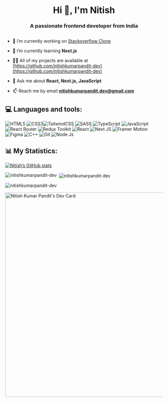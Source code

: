 <h1 align="center">Hi 👋, I'm Nitish</h1>
<h3 align="center">A passionate frontend developer from India</h3>

<p align="left"> <a href="https://x.com/NitishP11978606“ target="blank"><img src="https://img.shields.io/twitter/follow/?logo=twitter&style=for-the-badge" alt="" /></a> </p>

- 🔭 I’m currently working on [Stackoverflow Clone](https://stackoverflow-puce.vercel.app/)

- 🌱 I’m currently learning **Next.js**

- 👨‍💻 All of my projects are available at [https://github.com/nitishkumarpandit-dev](https://github.com/nitishkumarpandit-dev)

- 💬 Ask me about **React, Next.js, JavaScript**

- 📫 Reach me by email **nitishkumarpandit.dev@gmail.com**

## 💻 Languages and tools:
![HTML5](https://img.shields.io/badge/html5-%23E34F26.svg?style=for-the-badge&logo=html5&logoColor=white) ![CSS3](https://img.shields.io/badge/css3-%231572B6.svg?style=for-the-badge&logo=css3&logoColor=white)![TailwindCSS](https://img.shields.io/badge/tailwindcss-%2338B2AC.svg?style=for-the-badge&logo=tailwind-css&logoColor=white) ![SASS](https://img.shields.io/badge/SASS-hotpink.svg?style=for-the-badge&logo=SASS&logoColor=white) 
![TypeScript](https://img.shields.io/badge/typescript-%23007ACC.svg?style=for-the-badge&logo=typescript&logoColor=white) 
![JavaScript](https://img.shields.io/badge/javascript-%23323330.svg?style=for-the-badge&logo=javascript&logoColor=%23F7DF1E)  
![React Router](https://img.shields.io/badge/React_Router-CA4245?style=for-the-badge&logo=react-router&logoColor=white) 
![Redux Toolkit](https://img.shields.io/badge/Redux_Toolkit-%23593d88.svg?style=for-the-badge&logo=redux&logoColor=white) 
![React](https://img.shields.io/badge/react-%2320232a.svg?style=for-the-badge&logo=react&logoColor=%2361DAFB) 
![Next JS](https://img.shields.io/badge/Next-black?style=for-the-badge&logo=next.js&logoColor=white)
![Framer Motion](https://img.shields.io/badge/framer%20Motion-311C87?style=for-the-badge)
![Figma](https://img.shields.io/badge/figma-%23F24E1E.svg?style=for-the-badge&logo=figma&logoColor=white) 
![C++](https://img.shields.io/badge/c++-%23007ACC.svg?style=for-the-badge&logo=cplusplus&logoColor=white)
![Git](https://img.shields.io/badge/git-%23323330.svg?style=for-the-badge&logo=git&logoColor=white)
![Node Js](https://img.shields.io/badge/nodejs-%23E34F26.svg?style=for-the-badge&logo=node.js&logoColor=white)

## 📊 My Statistics:
[![Nitish’s GitHub stats](https://github-readme-stats.vercel.app/api?username=nitishkumarpandit-dev&show_icons=true&theme=tokyonight)](https://github.com/anuraghazra/github-readme-stats)
<p><img align="left" src="https://github-readme-stats.vercel.app/api/top-langs?username=nitishkumarpandit-dev&show_icons=true&locale=en&layout=compact" alt="nitishkumarpandit-dev" /></p>
<p>&nbsp;<img align="center" src="https://github-readme-stats.vercel.app/api?username=nitishkumarpandit-dev&show_icons=true&locale=en" alt="nitishkumarpandit-dev" /></p>
<p><img align="center" src="https://github-readme-streak-stats.herokuapp.com/?user=nitishkumarpandit-dev&" alt="nitishkumarpandit-dev" /></p>

<a href="https://app.daily.dev/nitishkumarpandit"><img src="https://api.daily.dev/devcards/v2/0zofi3zZdn9Ix5n6haQwk.png?r=9ex&type=wide" width="652" alt="Nitish Kumar Pandit's Dev Card"/></a>
